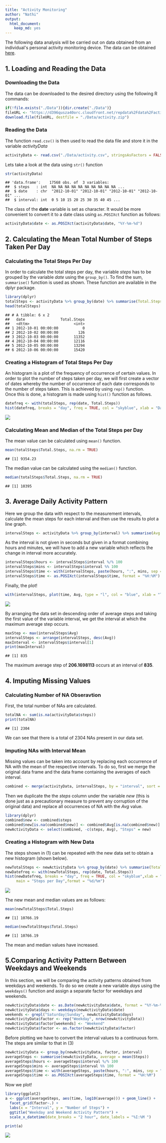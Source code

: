 ```yaml
---
title: "Activity Monitoring"
author: "Nathi"
output: 
  html_document: 
    keep_md: yes
---
```

The following data analysis will be carried out on data obtained from an individual's
personal activity monitoring device. The data can be obtained [here](https://d396qusza40orc.cloudfront.net/repdata%2Fdata%2Factivity.zip).      

## **1. Loading and Reading the Data**

### Downloading the Data
The data can be downloaded to the desired directory using the following R commands:
 
 ```r
 if(!file.exists("./Data")){dir.create("./Data")}
 fileURL <- "https://d396qusza40orc.cloudfront.net/repdata%2Fdata%2Factivity.zip"
 download.file(fileURL, destfile = "./Data/activity.zip")
 ```
 
### Reading the Data
 The function `read.csv()` is then used to read the data file and store it in the variable *activityData*

```r
activityData <- read.csv("./Data/activity.csv", stringsAsFactors = FALSE)
```

Lets take a look at the data using `str()` function

```r
str(activityData)
```

```
## 'data.frame':	17568 obs. of  3 variables:
##  $ steps   : int  NA NA NA NA NA NA NA NA NA NA ...
##  $ date    : chr  "2012-10-01" "2012-10-01" "2012-10-01" "2012-10-01" ...
##  $ interval: int  0 5 10 15 20 25 30 35 40 45 ...
```

The class of the **date** variable is set as character. It would be more convenient to convert it to 
a date class using `as.POSIXct` function as follows:

```r
activityData$date <- as.POSIXct(activityData$date, "%Y-%m-%d")
```
    
## **2. Calculating the Mean Total Number of Steps Taken Per Day**

### Calculating the Total Steps Per Day
In order to calculate the total steps per day, the variable *steps* has to be grouped by the variable *date* using the `group_by()`. To find the sum, `summarise()` function is used as shown. These function are available in the dplyr package.

```r
library(dplyr)
totalSteps <- activityData %>% group_by(date) %>% summarise(Total.Steps = sum(steps, na.rm = TRUE))
head(totalSteps)
```

```
## # A tibble: 6 x 2
##   date                Total.Steps
##   <dttm>                    <int>
## 1 2012-10-01 00:00:00           0
## 2 2012-10-02 00:00:00         126
## 3 2012-10-03 00:00:00       11352
## 4 2012-10-04 00:00:00       12116
## 5 2012-10-05 00:00:00       13294
## 6 2012-10-06 00:00:00       15420
```

### Creating a Histogram of Total Steps Per Day
An histogram is a plot of the frequency of occurrence of certain values. In order to plot the number of steps taken per day, we will first create a vector of dates whereby the number of occurrence of each date corresponds to the number of steps taken. This is achieved by using `rep()` function.  
Once this is done, a histogram is made using `hist()` function as follows.

```r
datefreq <- with(totalSteps, rep(date, Total.Steps))
hist(datefreq, breaks = "day", freq = TRUE, col = "skyblue", xlab = "Date",ylab = "Steps", main = "Steps per Day", format = "%d/%m")
```

![](PA1_template_files/figure-html/histogram1-1.png)<!-- -->

### Calculating Mean and Median of the Total Steps per Day
The mean value can be calculated using `mean()` function.

```r
mean(totalSteps$Total.Steps, na.rm = TRUE)
```

```
## [1] 9354.23
```
The median value can be calculated using the `median()` function.

```r
median(totalSteps$Total.Steps, na.rm = TRUE)
```

```
## [1] 10395
```
    
## **3. Average Daily Activity  Pattern**
Here we group the data with respect to the measurement intervals, calculate the mean steps for each interval and then use the results to plot a line graph.

```r
intervalSteps <- activityData %>% group_by(interval) %>% summarise(Avg = mean(steps, na.rm = TRUE))
```
As the interval is not given in seconds but given in a format combining hours and minutes, we will have to add a new variable which reflects the change in interval more accurately.

```r
intervalSteps$hours <- intervalSteps$interval %/% 100
intervalSteps$mins <- intervalSteps$interval %% 100
intervalSteps$time <- with(intervalSteps, paste(hours, ":", mins, sep = ""))
intervalSteps$time <- as.POSIXct(intervalSteps$time, format = "%H:%M")
```
Finally, the plot!

```r
with(intervalSteps, plot(time, Avg, type = "l", col = "blue", xlab = "Time", ylab = "Steps", main = "Average Daily Activity Pattern"))
```

![](PA1_template_files/figure-html/lineplot1-1.png)<!-- -->

By arranging the data set in descending order of average steps and taking the first value of the variable interval, we get the interval at which the maximum average step occurs.

```r
maxStep <- max(intervalSteps$Avg)
intervalSteps <- arrange(intervalSteps, desc(Avg))
maxInterval <- intervalSteps$interval[1]
print(maxInterval)
```

```
## [1] 835
```
The maximum average step of **206.1698113** occurs at an interval of **835**.    

## **4. Imputing Missing Values**  
### Calculating Number of NA Obseravtion
First, the total number of NAs are calculated.

```r
totalNA <- sum(is.na(activityData$steps))
print(totalNA)
```

```
## [1] 2304
```
We can see that there is a total of 2304 NAs present in our data set.

### Imputing NAs with Interval Mean
Missing values can be taken into account by replacing each occurrence of NA with the mean of the respective intervals. To do so, first we merge the original data frame and the data frame containing the averages of each interval.

```r
combined <- merge(activityData, intervalSteps, by = "interval", sort = FALSE)
```
  
Then we duplicate the the *steps* column under the variable *new* (this is done just as a precautionary measure to prevent any corruption of the original data) and replace all occurrences of NA with the *Avg* value.

```r
library(dplyr)
combined$new <- combined$steps
combined$new[is.na(combined$new)] <- combined$Avg[is.na(combined$new)]
newActivityData <- select(combined, -c(steps, Avg), "Steps" = new)
```

### Creating a Histogram with New Data
The steps shown in (1) can be repeated with the new data set to obtain a new histogram (shown below).

```r
newTotalSteps <- newActivityData %>% group_by(date) %>% summarise(Total.Steps = sum(Steps))
newDatefreq <- with(newTotalSteps, rep(date, Total.Steps))
hist(newDatefreq, breaks = "day", freq = TRUE, col = "skyblue",xlab = "Date",ylab = "Steps",
     main = "Steps per Day",format = "%d/%m")
```

![](PA1_template_files/figure-html/histogram2-1.png)<!-- -->

The new mean and median values are as follows:

```r
mean(newTotalSteps$Total.Steps)
```

```
## [1] 10766.19
```

```r
median(newTotalSteps$Total.Steps)
```

```
## [1] 10766.19
```
The mean and median values have increased.
  
## **5.Comparing Activity Pattern Between Weekdays and Weekends**
In this section, we will be comparing the activity patterns obtained from weekdays and weekends. To do so we create a new variable *days* using the `weekdays()` function and assign a separate factor for weekdays and weekends.

```r
newActivityData$date <- as.Date(newActivityData$date, format = "%Y-%m-%d")
newActivityData$days <- weekdays(newActivityData$date)
weekends <- grepl("Saturday|Sunday", newActivityData$days)
newActivityData$factor <- rep("Weekday", nrow(newActivityData))
newActivityData$factor[weekends] <- "Weekend"
newActivityData$factor <- as.factor(newActivityData$factor)
```
Before plotting we have to convert the interval values to a continuous form. The steps are similar to that in (3)

```r
newActivityData <- group_by(newActivityData, factor, interval)
averageSteps <- summarise(newActivityData, average = mean(Steps))
averageSteps$hours <- averageSteps$interval %/% 100
averageSteps$mins <- averageSteps$interval %% 100
averageSteps$time <- with(averageSteps, paste(hours, ":", mins, sep = ""))
averageSteps$time <- as.POSIXct(averageSteps$time, format = "%H:%M")
```
Now we plot!

```r
library(ggplot2)
a <- ggplot(averageSteps, aes(time, log10(average))) + geom_line() +
  facet_grid(factor~.) +
  labs(x = "Interval", y = "Number of Steps") +
  ggtitle("Weekday and Weekend Activity Pattern") +
  scale_x_datetime(date_breaks = "2 hour", date_labels = "%I:%M ")

print(a)
```

![](PA1_template_files/figure-html/finalPlot-1.png)<!-- -->

  
